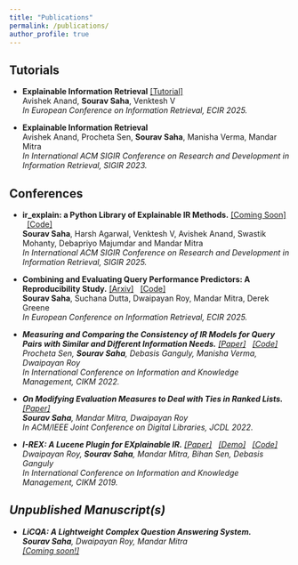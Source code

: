 ```yaml
---
title: "Publications"
permalink: /publications/
author_profile: true
---
```

## Tutorials
* **Explainable Information Retrieval**
  <a href="https://elixir-research-group.github.io/ECIR25-ExplainableIR/">[Tutorial]</a> &nbsp; <br>
 Avishek Anand, **Sourav Saha**, Venktesh V <br>
 <em> In European Conference on Information Retrieval, ECIR 2025. </em>

* **Explainable Information Retrieval** <br>
 Avishek Anand, Procheta Sen, **Sourav Saha**, Manisha Verma, Mandar Mitra <br>
 <em> In International ACM SIGIR Conference on Research and Development in Information Retrieval, SIGIR 2023. </em>

## Conferences

* **ir_explain: a Python Library of Explainable IR Methods.**
<a href="https://souravsaha.github.io/">[Coming Soon]</a> &nbsp;
<a href="https://github.com/souravsaha/ir_explain" target="_blank">[Code]</a> &nbsp; <br>
 **Sourav Saha**, Harsh Agarwal, Venktesh V, Avishek Anand, Swastik Mohanty, Debapriyo Majumdar and Mandar Mitra <br>
 <em>In International ACM SIGIR Conference on Research and Development in Information Retrieval, SIGIR 2025. </em>


* **Combining and Evaluating Query Performance Predictors: A Reproducibility Study.**
<a href="https://arxiv.org/pdf/2503.24251">[Arxiv]</a> &nbsp;
<a href="https://github.com/souravsaha/qpp-comb" target="_blank">[Code]</a> &nbsp; <br>
 **Sourav Saha**, Suchana Dutta, Dwaipayan Roy, Mandar Mitra, Derek Greene <br>
 <em>In European Conference on Information Retrieval, ECIR 2025.

* **Measuring and Comparing the Consistency of IR Models for Query Pairs with Similar and Different Information Needs.**
  <a href="https://dl.acm.org/doi/abs/10.1145/3511808.3557637">[Paper]</a> &nbsp;
  <a href="https://github.com/procheta/IRTrustEvaluator">[Code]</a> &nbsp; <br>
 Procheta Sen, **Sourav Saha**, Debasis Ganguly, Manisha Verma, Dwaipayan Roy <br>
 <em>In International Conference on Information and Knowledge Management, CIKM 2022.

* **On Modifying Evaluation Measures to Deal with Ties in Ranked Lists.**
  <a href="https://dl.acm.org/doi/10.1145/3529372.3533291">[Paper]</a> &nbsp; <br> 
 **Sourav Saha**, Mandar Mitra, Dwaipayan Roy  <br>
 <em>In ACM/IEEE Joint Conference on Digital Libraries, JCDL 2022.

* **I-REX: A Lucene Plugin for EXplainable IR.**
  <a href="https://dl.acm.org/doi/10.1145/3357384.3357859">[Paper]</a> &nbsp;
  <a href="https://youtu.be/UkFjH6AG3d0">[Demo]</a> &nbsp;
  <a href="https://github.com/souravsaha/I-REX">[Code]</a> &nbsp; <br>
  Dwaipayan Roy, **Sourav Saha**, Mandar Mitra, Bihan Sen, Debasis Ganguly <br>
  <em>In International Conference on Information and Knowledge Management, CIKM 2019.

## Unpublished Manuscript(s)

* **LiCQA: A Lightweight Complex Question Answering System.** <br>
 **Sourav Saha**, Dwaipayan Roy, Mandar Mitra   <br>
<a href="https://souravsaha.github.io#publications" target="_blank">[Coming soon!]</a> &nbsp;

